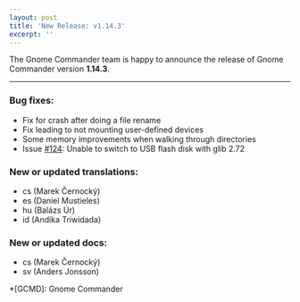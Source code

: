 ```yaml
---
layout: post
title: 'New Release: v1.14.3'
excerpt: ''
---
```


The Gnome Commander team is happy to announce the release of Gnome Commander version **1.14.3**.

-----

### Bug fixes:
 * Fix for crash after doing a file rename
 * Fix leading to not mounting user-defined devices
 * Some memory improvements when walking through directories
 * Issue [#124](https://gitlab.gnome.org/GNOME/gnome-commander/-/issues/124): Unable to switch to USB flash disk with glib 2.72

### New or updated translations:
 * cs (Marek Černocký)
 * es (Daniel Mustieles)
 * hu (Balázs Úr)
 * id (Andika Triwidada)

### New or updated docs:
 * cs (Marek Černocký)
 * sv (Anders Jonsson)

*[GCMD]: Gnome Commander
